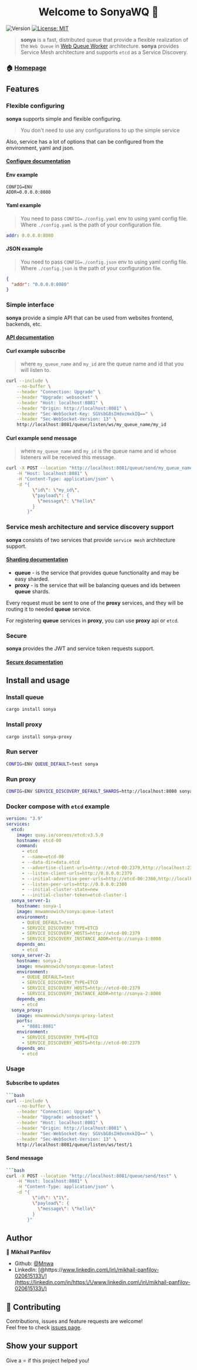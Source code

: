 <h1 align="center">Welcome to SonyaWQ 👋</h1>
<p>
  <img alt="Version" src="https://img.shields.io/badge/version-0.1-blue.svg?cacheSeconds=2592000" />
  <a href="#" target="_blank">
    <img alt="License: MIT" src="https://img.shields.io/badge/License-MIT-yellow.svg" />
  </a>
</p>

> **sonya** is a fast, distributed queue that provide a flexible realization of the `Web Queue` in [Web Queue Worker](https://principles.green/principles/applied/web-queue-worker/) architecture.
> **sonya** provides Service Mesh architecture and supports `etcd` as a Service Discovery.

### 🏠 [Homepage](https://github.com/Mnwa/sonya)

## Features
### Flexible configuring
**sonya** supports simple and flexible configuring.
> You don't need to use any configurations to up the simple service

Also, service has a lot of options that can be configured from the environment, yaml and json.

#### [Configure documentation](https://github.com/Mnwa/sonya/documentation/configure.md)

#### Env example
```env
CONFIG=ENV
ADDR=0.0.0.0:8080
```

#### Yaml example
> You need to pass `CONFIG=./config.yaml` env to using yaml config file.
> Where `./config.yaml` is the path of your configuration file.
```yaml
addr: 0.0.0.0:8080
```

#### JSON example
> You need to pass `CONFIG=./config.json` env to using yaml config file.
> Where `./config.json` is the path of your configuration file.
```json
{
  "addr": "0.0.0.0:8080"
}
```
### Simple interface
**sonya** provide a simple API that can be used from websites frontend, backends, etc.

#### [API documentation](https://github.com/Mnwa/sonya/documentation/api.md)

#### Curl example subscribe
> where `my_queue_name` and `my_id` are the queue name and id that you will listen to.
```bash
curl --include \
    --no-buffer \
    --header "Connection: Upgrade" \
    --header "Upgrade: websocket" \
    --header "Host: localhost:8081" \
    --header "Origin: http://localhost:8081" \
    --header "Sec-WebSocket-Key: SGVsbG8sIHdvcmxkIQ==" \
    --header "Sec-WebSocket-Version: 13" \
    http://localhost:8081/queue/listen/ws/my_queue_name/my_id
```

#### Curl example send message
> where `my_queue_name` and `my_id` is the queue name and id whose listeners will be received this message.
```bash
curl -X POST --location "http://localhost:8081/queue/send/my_queue_name" \
    -H "Host: localhost:8081" \
    -H "Content-Type: application/json" \
    -d "{
          \"id\": \"my_id\",
          \"payload\": {
            \"message\": \"hello\"
          }
        }"
```

### Service mesh architecture and service discovery support
**sonya** consists of two services that provide `service mesh` architecture support.

#### [Sharding documentation](https://github.com/Mnwa/sonya/documentation/sharding.md)

* **queue** - is the service that provides queue functionality and may be easy sharded.
* **proxy** - is the service that will be balancing queues and ids between **queue** shards.

Every request must be sent to one of the **proxy** services, and they will be routing it to needed **queue** service.

For registering **queue** services in **proxy**, you can use **proxy** api or `etcd`.

### Secure
**sonya** provides the JWT and service token requests support.
#### [Secure documentation](https://github.com/Mnwa/sonya/documentation/configure.md)

## Install and usage

### Install queue
```sh
cargo install sonya
```

### Install proxy
```sh
cargo install sonya-proxy
```

### Run server
```bash
CONFIG=ENV QUEUE_DEFAULT=test sonya
```

### Run proxy
```bash
CONFIG=ENV SERVICE_DISCOVERY_DEFAULT_SHARDS=http://localhost:8080 sonya-proxy
```

### Docker compose with `etcd` example

```yaml
version: "3.9"
services:
  etcd:
    image: quay.io/coreos/etcd:v3.5.0
    hostname: etcd-00
    command:
      - etcd
      - --name=etcd-00
      - --data-dir=data.etcd
      - --advertise-client-urls=http://etcd-00:2379,http://localhost:2379
      - --listen-client-urls=http://0.0.0.0:2379
      - --initial-advertise-peer-urls=http://etcd-00:2380,http://localhost:2380
      - --listen-peer-urls=http://0.0.0.0:2380
      - --initial-cluster-state=new
      - --initial-cluster-token=etcd-cluster-1
  sonya_server-1:
    hostname: sonya-1
    image: mnwamnowich/sonya:queue-latest
    environment:
      - QUEUE_DEFAULT=test
      - SERVICE_DISCOVERY_TYPE=ETCD
      - SERVICE_DISCOVERY_HOSTS=http://etcd-00:2379
      - SERVICE_DISCOVERY_INSTANCE_ADDR=http://sonya-1:8080
    depends_on:
      - etcd
  sonya_server-2:
    hostname: sonya-2
    image: mnwamnowich/sonya:queue-latest
    environment:
      - QUEUE_DEFAULT=test
      - SERVICE_DISCOVERY_TYPE=ETCD
      - SERVICE_DISCOVERY_HOSTS=http://etcd-00:2379
      - SERVICE_DISCOVERY_INSTANCE_ADDR=http://sonya-2:8080
    depends_on:
      - etcd
  sonya_proxy:
    image: mnwamnowich/sonya:proxy-latest
    ports:
      - "8081:8081"
    environment:
      - SERVICE_DISCOVERY_TYPE=ETCD
      - SERVICE_DISCOVERY_HOSTS=http://etcd-00:2379
    depends_on:
      - etcd
```

### Usage

#### Subscribe to updates
```bash
```bash
curl --include \
    --no-buffer \
    --header "Connection: Upgrade" \
    --header "Upgrade: websocket" \
    --header "Host: localhost:8081" \
    --header "Origin: http://localhost:8081" \
    --header "Sec-WebSocket-Key: SGVsbG8sIHdvcmxkIQ==" \
    --header "Sec-WebSocket-Version: 13" \
    http://localhost:8081/queue/listen/ws/test/1
```

#### Send message
```bash
```bash
curl -X POST --location "http://localhost:8081/queue/send/test" \
    -H "Host: localhost:8081" \
    -H "Content-Type: application/json" \
    -d "{
          \"id\": \"1\",
          \"payload\": {
            \"message\": \"hello\"
          }
        }"
```

## Author

👤 **Mikhail Panfilov**

* Github: [@Mnwa](https://github.com/Mnwa)
* LinkedIn: [@https:\/\/www.linkedin.com\/in\/mikhail-panfilov-020615133\/](https://linkedin.com/in/https:\/\/www.linkedin.com\/in\/mikhail-panfilov-020615133\/)

## 🤝 Contributing

Contributions, issues and feature requests are welcome!<br />Feel free to check [issues page](https://github.com/Mnwa/sonya/issues). 

## Show your support

Give a ⭐️ if this project helped you!